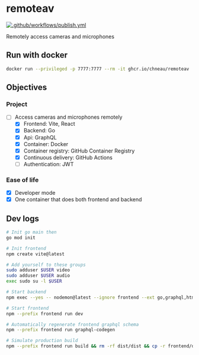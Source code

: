 # remoteav

[![.github/workflows/publish.yml](https://github.com/chneau/remoteav/actions/workflows/publish.yml/badge.svg)](https://github.com/chneau/remoteav/actions/workflows/publish.yml)

Remotely access cameras and microphones

## Run with docker

```bash
docker run --privileged -p 7777:7777 --rm -it ghcr.io/chneau/remoteav
```

## Objectives

### Project

- [ ] Access cameras and microphones remotely
  - [x] Frontend: Vite, React
  - [x] Backend: Go
  - [x] Api: GraphQL
  - [x] Container: Docker
  - [x] Container registry: GitHub Container Registry
  - [x] Continuous delivery: GitHub Actions
  - [ ] Authentication: JWT

### Ease of life

- [x] Developer mode
- [x] One container that does both frontend and backend

## Dev logs

```bash
# Init go main then
go mod init

# Init frontend
npm create vite@latest

# Add yourself to these groups
sudo adduser $USER video
sudo adduser $USER audio
exec sudo su -l $USER

# Start backend
npm exec --yes -- nodemon@latest --ignore frontend --ext go,graphql,html --exec 'sudo fuser -k 7777/tcp; go run ./dev || false'

# Start frontend
npm --prefix frontend run dev

# Automatically regenerate frontend graphql schema
npm --prefix frontend run graphql-codegen

# Simulate production build
npm --prefix frontend run build && rm -rf dist/dist && cp -r frontend/dist dist && sudo go run .
```
